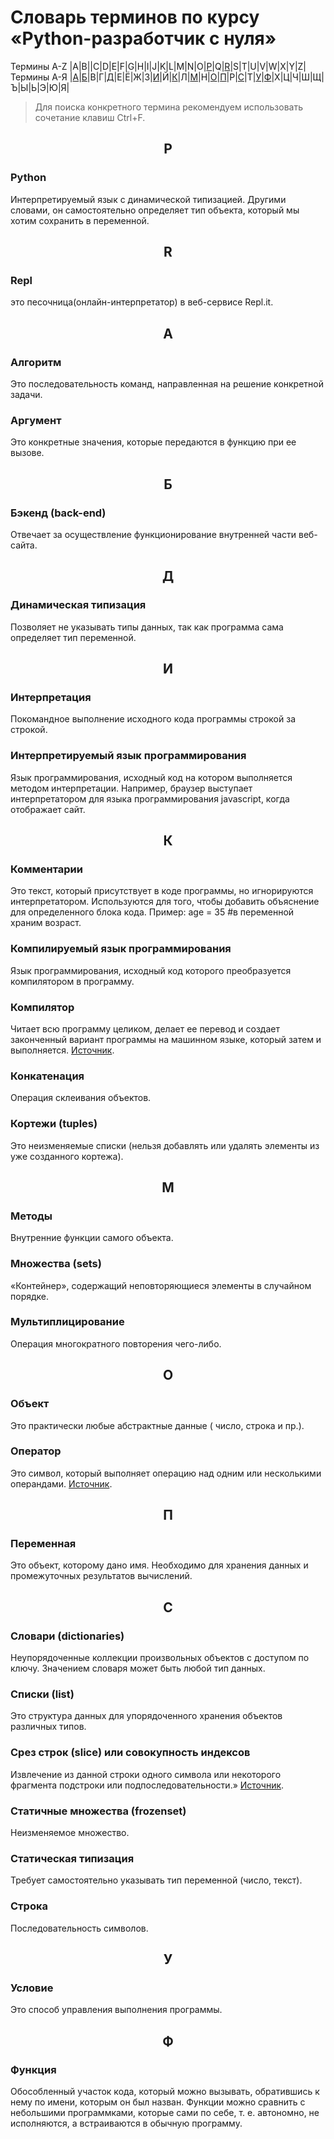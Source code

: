 # Словарь терминов по курсу «Python-разработчик с нуля»
Термины A-Z |A|B||C|D|E|F|G|H|I|J|K|L|M|N|O|[P](https://github.com/netology-code/guides/blob/master/python/dictionary.md#p)|Q|[R](https://github.com/netology-code/guides/blob/master/python/dictionary.md#r)|S|T|U|V|W|X|Y|Z|  
Термины А-Я |[А](https://github.com/netology-code/guides/blob/master/python/dictionary.md#%D0%B0)|[Б](https://github.com/netology-code/guides/blob/master/python/dictionary.md#%D0%B1)|В|Г|[Д](https://github.com/netology-code/guides/blob/master/python/dictionary.md#%D0%B4)|Е|Ё|Ж|З|[И](https://github.com/netology-code/guides/blob/master/python/dictionary.md#%D0%B8)|Й|[К](https://github.com/netology-code/guides/blob/master/python/dictionary.md#%D0%BA)|Л|[М](https://github.com/netology-code/guides/blob/master/python/dictionary.md#%D0%BC)|Н|[О](https://github.com/netology-code/guides/blob/master/python/dictionary.md#%D0%BE)|[П](https://github.com/netology-code/guides/blob/master/python/dictionary.md#%D0%BF)|Р|[С](https://github.com/netology-code/guides/blob/master/python/dictionary.md#%D1%81)|Т|[У](https://github.com/netology-code/guides/blob/master/python/dictionary.md#%D1%83)|[Ф](https://github.com/netology-code/guides/blob/master/python/dictionary.md#%D1%84)|Х|Ц|Ч|Ш|Щ|Ъ|Ы|Ь|Э|Ю|Я|
> Для поиска конкретного термина рекомендуем использовать сочетание клавиш Ctrl+F.
## <p align="center">P</p>
### Python
Интерпретируемый язык с динамической типизацией. Другими словами, он самостоятельно определяет тип объекта, который мы хотим сохранить в переменной.
## <p align="center">R</p>
### Repl
это песочница(онлайн-интерпретатор) в веб-сервисе Repl.it. 
## <p align="center">А</p>
### Алгоритм
Это последовательность команд, направленная на решение конкретной задачи. 
### Аргумент
Это конкретные значения, которые передаются в функцию при ее вызове.
## <p align="center">Б</p>
### Бэкенд (back-end) 
Отвечает за осуществление функционирование внутренней части веб-сайта.
## <p align="center">Д</p>
### Динамическая типизация 
Позволяет не указывать типы данных, так как программа сама определяет тип переменной.  
## <p align="center">И</p>
### Интерпретация
Покомандное выполнение исходного кода программы строкой за строкой. 
### Интерпретируемый язык программирования 
Язык программирования, исходный код на котором выполняется методом интерпретации. Например, браузер выступает интерпретатором для языка программирования javascript, когда отображает сайт.
## <p align="center">К</p>
### Комментарии 
Это текст, который присутствует в коде программы, но игнорируются интерпретатором. Используются для того, чтобы добавить объяснение для определенного блока кода. Пример: age = 35 #в переменной храним возраст.
### Компилируемый язык программирования
Язык программирования, исходный код которого преобразуется компилятором в программу. 
### Компилятор 
Читает всю программу целиком, делает ее перевод и создает законченный вариант программы на машинном языке, который затем и выполняется. [Источник](https://foxford.ru/wiki/informatika/interpretatsiya-i-kompilyatsiya).
### Конкатенация 
Операция склеивания объектов.
### Кортежи (tuples) 
Это неизменяемые списки (нельзя добавлять или удалять элементы из уже созданного кортежа).
## <p align="center">М</p>
### Методы
Внутренние функции самого объекта.
### Множества (sets)
«Контейнер», содержащий неповторяющиеся элементы в случайном порядке. 
### Мультиплицирование
Операция многократного повторения чего-либо.
## <p align="center">О</p>
### Объект
Это практически любые абстрактные данные ( число, строка и пр.). 
### Оператор 
Это символ, который выполняет операцию над одним или несколькими операндами. [Источник](https://pythonru.com/osnovy/operatory-python).
## <p align="center">П</p>
### Переменная 
Это объект, которому дано имя. Необходимо для хранения данных и промежуточных результатов вычислений.
## <p align="center">С</p>
### Словари (dictionaries)
Неупорядоченные коллекции произвольных объектов с доступом по ключу. Значением словаря может быть любой тип данных.
### Списки (list) 
Это структура данных для упорядоченного хранения объектов различных типов.
### Срез строк (slice) или совокупность индексов
Извлечение из данной строки одного символа или некоторого фрагмента подстроки или подпоследовательности.» [Источник](https://pythontutor.ru/lessons/str/#:~:text=%D0%A1%D1%80%D0%B5%D0%B7%20(slice)%20%E2%80%94%20%D0%B8%D0%B7%D0%B2%D0%BB%D0%B5%D1%87%D0%B5%D0%BD%D0%B8%D0%B5%20%D0%B8%D0%B7,%D1%81%D0%B8%D0%BC%D0%B2%D0%BE%D0%BB%D0%B0%2C%20%D0%BA%D0%BE%D1%82%D0%BE%D1%80%D1%8B%D0%B9%20%D0%B8%D0%BC%D0%B5%D0%B5%D1%82%20%D0%BD%D0%BE%D0%BC%D0%B5%D1%80%20i%20).
### Статичные множества (frozenset) 
Неизменяемое множество. 
### Статическая типизация
Требует самостоятельно указывать тип переменной (число, текст).
### Строка 
Последовательность символов.
## <p align="center">У</p>
### Условие 
Это способ управления выполнения программы. 
## <p align="center">Ф</p>
### Функция
Обособленный участок кода, который можно вызывать, обратившись к нему по имени, которым он был назван. Функции можно сравнить с небольшими программками, которые сами по себе, т. е. автономно, не исполняются, а встраиваются в обычную программу.


